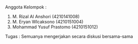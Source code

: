 Anggota Kelompok :
1. M. Rizal Al Anshori (4210141008)
2. M. Eryan WIcaksono (4210151004)
3. Mohammad Yusuf Prastomo (4210151012)

Tugas : Semuanya mengerjakan secara diskusi bersama-sama
